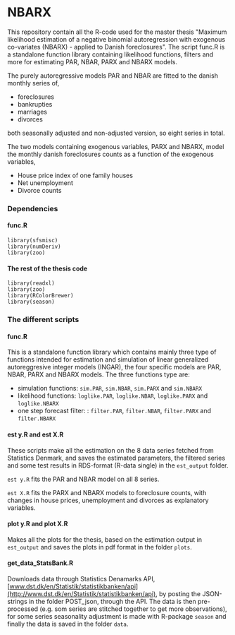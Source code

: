 # NBARX #

This repository contain all the R-code used for the master thesis "Maximum likelihood estimation of a negative binomial autoregression with exogenous co-variates (NBARX) - applied to Danish foreclosures".
The script func.R is a standalone function library containing likelihood functions, filters and more for estimating PAR, NBAR, PARX and NBARX models.

The purely autoregressive models PAR and NBAR are fitted to the danish monthly series of,

- foreclosures
- bankrupties
- marriages
- divorces

both seasonally adjusted and non-adjusted version, so eight series in total.

The two models containing exogenous variables, PARX and NBARX, model the monthly danish foreclosures counts
as a function of the exogenous variables,

- House price index of one family houses
- Net unemployment
- Divorce counts


### Dependencies
#### func.R
`library(sfsmisc)`  
`library(numDeriv)`  
`library(zoo)`

#### The rest of the thesis code
`library(readxl)`  
`library(zoo)`  
`library(RColorBrewer)`  
`library(season)`

### The different scripts
#### func.R
This is a standalone function library which contains mainly three type of functions
intended for estimation and simulation of linear generalized autoreggresive integer models (INGAR), the
four specific models are PAR, NBAR, PARX and NBARX models.
The three functions type are:

- simulation functions: `sim.PAR`, `sim.NBAR`, `sim.PARX` and `sim.NBARX`
- likelihood functions: `loglike.PAR`, `loglike.NBAR`, `loglike.PARX` and `loglike.NBARX`
- one step forecast filter: : `filter.PAR`, `filter.NBAR`, `filter.PARX` and `filter.NBARX`

#### est y.R and est X.R
These scripts make all the estimation on the 8 data series fetched from Statistics Denmark, and saves the
estimated parameters, the filtered series and some test results in RDS-format (R-data single) 
in the `est_output` folder.

`est y.R` fits the PAR and NBAR model on all 8 series.

`est X.R` fits the PARX and NBARX models to foreclosure counts, with changes in house prices, unemployment and divorces
as explanatory variables.

#### plot y.R and plot X.R
Makes all the plots for the thesis, based on the estimation output in `est_output` and saves the plots in pdf format 
in the folder `plots`.

#### get_data_StatsBank.R
Downloads data through Statistics Denamarks API, 
[www.dst.dk/en/Statistik/statistikbanken/api](http://www.dst.dk/en/Statistik/statistikbanken/api),
by posting the JSON-strings in the folder POST_json, through the API. The data is then
pre-processed (e.g. som series are stitched together to get more observations), for some series
seasonality adjustment is made with R-package `season` and finally the data is saved in the folder `data`.


